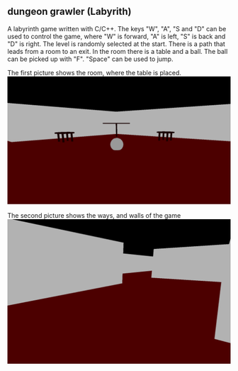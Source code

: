 ##  dungeon grawler (Labyrith)


A labyrinth game written with C/C++. The keys "W", "A", "S and "D" can be used to control the game, where "W" is forward, "A" is left, "S" is back and "D" is right. The level is randomly selected at the start. There is a path that leads from a room to an exit. In the room there is a table and a ball. The ball can be picked up with "F".  "Space"  can be used to jump.     



The first picture shows the room, where the table is placed.
![room](images/labyrinth.PNG)

The second picture shows the ways, and walls of the game
![ways, and walls](images/labyrinth2.PNG)


